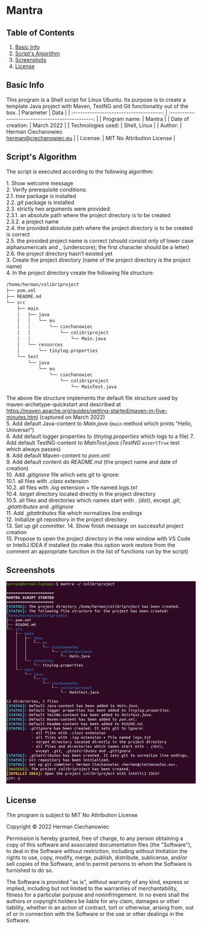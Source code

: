 # Mantra

## Table of Contents
1. [Basic Info](#Basic-Info)
2. [Script's Algorithm](#Scripts-Algorithm)
3. [Screenshots](#Screenshots)
4. [License](#License)

## Basic Info
This program is a Shell script for Linux Ubuntu. Its purpose is to create a template Java project with Maven, TestNG and Git functionality out of the box.
| Parameter                               | Data                                             |
| :-------------------------------------: | :----------------------------------------------: |
| Program name:                           | Mantra                                           |
| Date of creation:                       | March 2022                                       |
| Technologies used:                      | Shell, Linux                                     |
| Author:                                 | Herman Ciechanowiec <br/> herman@ciechanowiec.eu |
| License:                                | MIT No Attribution License                       |

## Script's Algorithm
The script is executed according to the following algorithm:

1\. Show welcome message<br/>
2\. Verify prerequisite conditions:<br/>
2.1. _tree_ package is installed<br/>
2.2. _git_ package is installed<br/>
2.3. strictly two arguments were provided:<br/>
2.3.1. an absolute path where the project directory is to be created<br/>
2.3.2. a project name<br/>
2.4. the provided absolute path where the project directory is to be created is correct<br/>
2.5. the provided project name is correct (should consist only of lower case alphanumericals and _ (underscore); the first character should be a letter)<br/>
2.6. the project directory hasn’t existed yet<br/>
3\. Create the project directory (name of the project directory is the project name)<br/>
4\. In the project directory create the following file structure:<br/>
```
/home/herman/colibriproject
├── pom.xml
├── README.md
└── src
    ├── main
    │   ├── java
    │   │   └── eu
    │   │       └── ciechanowiec
    │   │           └── colibriproject
    │   │               └── Main.java
    │   └── resources
    │       └── tinylog.properties
    └── test
        └── java
            └── eu
                └── ciechanowiec
                    └── colibriproject
                        └── MainTest.java
```     
The above file structure implements the default file structure used by maven-archetype-quickstart and described at https://maven.apache.org/guides/getting-started/maven-in-five-minutes.html (captured on March 2022)<br/>
5\. Add default Java-content to _Main.java_ (`main` method which prints “Hello, Universe!”)<br/>
6\. Add default logger properties to (_tinylog.properties_ which logs to a file)
7\. Add default TestNG-content to _MainTest.java_ (_TestNG_ `assertTrue` test which always passes)<br/>
8\. Add default Maven-content to _pom.xml_<br/>
9\. Add default content do _README.md_ (the project name and date of creation)<br/>
10\. Add _.gitignore_ file which sets git to ignore:<br/>
10.1. all files with _.class_ extension<br/>
10.2. all files with _.log_ extension + file named _logs.txt_<br/>
10.4. _target_ directory located directly in the project directory<br/>
10.5. all files and directories which names start with _. (dot)_, except _.git_, _.gitattributes_ and _.gitignore_<br/>
11. Add _.gitattributes_ file which normalizes line endings<br/>
12\. Initialize git repository in the project directory<br/>
13\. Set up git committer. 
14\. Show finish message on successful project creation<br/>
15\. Propose to open the project directory in the new window with VS Code or IntelliJ IDEA if installed (to make this option work restore from the comment an appropriate function in the list of functions run by the script)<br/>

## Screenshots
<kbd><img src="!presentation/1.png"></kbd><br/>

## License
The program is subject to MIT No Attribution License

Copyright © 2022 Herman Ciechanowiec

Permission is hereby granted, free of charge, to any person obtaining a copy of this
software and associated documentation files (the "Software"), to deal in the Software
without restriction, including without limitation the rights to use, copy, modify,
merge, publish, distribute, sublicense, and/or sell copies of the Software, and to
permit persons to whom the Software is furnished to do so.

The Software is provided "as is", without warranty of any kind, express or implied,
including but not limited to the warranties of merchantability, fitness for a
particular purpose and noninfringement. In no event shall the authors or copyright
holders be liable for any claim, damages or other liability, whether in an action
of contract, tort or otherwise, arising from, out of or in connection with the
Software or the use or other dealings in the Software.
